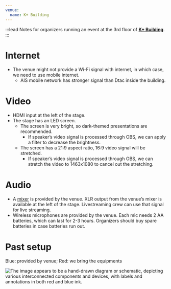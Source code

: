 ```yaml
---
venue:
  name: K+ Building
---
```


:::lead
Notes for organizers running an event at the 3rd floor of [**K+ Building**](https://www.kasikornbank.com/th/News/Documents/20200402_K+Building_ForAcademic.pdf).
:::

# Internet

- The venue might not provide a Wi-Fi signal with internet, in which case, we need to use mobile internet.
  - AIS mobile network has stronger signal than Dtac inside the building.

# Video

- HDMI input at the left of the stage.
- The stage has an LED screen.
  - The screen is very bright, so dark-themed presentations are recommended.
    - If speaker’s video signal is processed through OBS, we can apply a filter to decrease the brightness.
  - The screen has a 21:9 aspect ratio, 16:9 video signal will be stretched.
    - If speaker’s video signal is processed through OBS, we can stretch the video to 1463x1080 to cancel out the stretching.

# Audio

- A [mixer](https://usa.yamaha.com/files/download/other_assets/6/331296/ql5_en_om_b0.pdf) is provided by the venue. XLR output from the venue’s mixer is available at the left of the stage. Livestreaming crew can use that signal for live streaming.
- Wireless microphones are provided by the venue. Each mic needs 2 AA batteries, which can last for 2-3 hours. Organizers should buy spare batteries in case batteries run out.

# Past setup

Blue: provided by venue; Red: we bring the equipments

![The image appears to be a hand-drawn diagram or schematic, depicting various interconnected components and devices, with labels and annotations in both red and blue ink.](https://usercontent.creatorsgarten.org/c/v1722960512/644c35a6802c02345887f156/kplus_setup_vig6xb.webp)